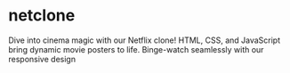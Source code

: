 # netclone
Dive into cinema magic with our Netflix clone! HTML, CSS, and JavaScript bring dynamic movie posters to life. Binge-watch seamlessly with our responsive design
